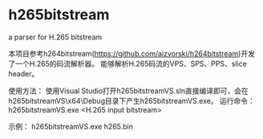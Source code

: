 # h265bitstream
a parser for H.265 bitstream

本项目参考h264bitstream(https://github.com/aizvorski/h264bitstream)开发了一个H.265的码流解析器。
能够解析H.265码流的VPS、SPS、PPS、slice header。

使用方法：
使用Visual Studio打开h265bitstreamVS.sln直接编译即可，会在h265bitstreamVS\x64\Debug目录下产生h265bitstreamVS.exe。
运行命令：
h265bitstreamVS.exe <H.265 input bitstream>

示例：
h265bitstreamVS.exe h265.bin
